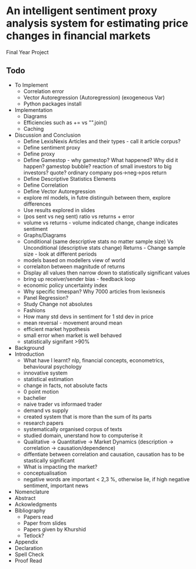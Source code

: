 # An intelligent sentiment proxy analysis system for estimating price changes in financial markets

Final Year Project

## Todo

- To Implement
  - Correlation error
  - Vector Autoregression (Autoregression) (exogeneous Var)
  - Python packages install
- Implementation
  - Diagrams
  - Efficiencies such as += vs "".join()
  - Caching
- Discussion and Conclusion
  - Define LexisNexis Articles and their types - call it article corpus?
  - Define sentiment proxy
  - Define proxy
  - Define Gamestop - why gamestop? What happened? Why did it happen? gamestop bubble? reaction of small investors to big investors? quote? ordinary company pos->neg->pos return
  - Define Descriptive Statistics Elements
  - Define Correlation
  - Define Vector Autoregression
  - explore ml models, in futre distinguih between them, explore differences
  - Use results explored in slides
  - (pos sent vs neg sent) ratio vs returns + error
  - volume vs returns - volume indicated change, change indicates sentiment
  - Graphs/Diagrams
  - Conditional (same descriptive stats no matter sample size) Vs Unconditional (descriptive stats change) Returns - Change sample size - look at different periods
  - models based on modellers view of world
  - correlaiton between magnitude of returns
  - Display all values then narrow down to statistically significant values
  - bring up receiver/sender bias - feedback loop
  - economic policy uncertainty index
  - Why specific timespan? Why 7000 articles from lexisnexis
  - Panel Regression?
  - Study Change not absolutes
  - Fashions
  - How many std devs in sentiment for 1 std dev in price
  - mean reversal - movement around mean
  - efficient market hypothesis
  - small error when market is well behaved
  - statistically signifant >90%
- Background
- Introduction
  - What have I learnt? nlp, financial concepts, econometrics, behavioural psychology
  - innovative system
  - statistical estimation
  - change in facts, not absolute facts
  - 0 point motion
  - bachelier
  - naive trader vs informaed trader
  - demand vs supply
  - created system that is more than the sum of its parts
  - research papers
  - systematically organised corpus of texts
  - studied domain, unerstand how to computerise it
  - Qualitative -> Quantitative -> Market Dynamics (description -> correlation -> causation/dependence)
  - diffentiate between correlation and causation, causation has to be stastically significant
  - What is impacting the market?
  - conceptualisation
  - negative words are important < 2,3 %, otherwise lie, if high negative sentiment, important news
- Nomenclature
- Abstract
- Ackowledgments
- Bibliography
  - Papers read
  - Paper from slides
  - Papers given by Khurshid
  - Tetlock?
- Appendix
- Declaration
- Spell Check
- Proof Read